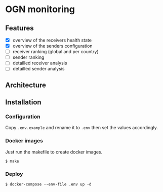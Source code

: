 # OGN monitoring

## Features
- [x] overview of the receivers health state
- [x] overview of the senders configuration
- [ ] receiver ranking (global and per country)
- [ ] sender ranking
- [ ] detailled receiver analysis
- [ ] detailled sender analysis

## Architecture

## Installation
### Configuration
Copy `.env.example` and rename it to `.env` then set the values accordingly.

### Docker images
Just run the makefile to create docker images.

`$ make`

### Deploy
`$ docker-compose --env-file .env up -d`
